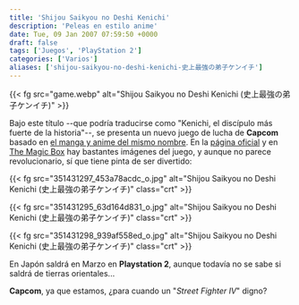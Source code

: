 ```yaml
---
title: 'Shijou Saikyou no Deshi Kenichi'
description: 'Peleas en estilo anime'
date: Tue, 09 Jan 2007 07:59:50 +0000
draft: false
tags: ['Juegos', 'PlayStation 2']
categories: ['Varios']
aliases: ['shijou-saikyou-no-deshi-kenichi-史上最強の弟子ケンイチ']
---
```


{{< fg src="game.webp" alt="Shijou Saikyou no Deshi Kenichi (史上最強の弟子ケンイチ)" >}}

Bajo este título --que podría traducirse como "Kenichi, el discípulo más fuerte de la historia"--, se presenta un nuevo juego de lucha de **Capcom** basado en [el manga y anime del mismo nombre](http://en.wikipedia.org/wiki/Shijou_Saikyou_no_Deshi_Kenichi). En la [página oficial](http://www.capcom.co.jp/kenichi/) y en [The Magic Box](http://www.the-magicbox.com/0701/game070107a.shtml) hay bastantes imágenes del juego, y aunque no parece revolucionario, sí que tiene pinta de ser divertido:

{{< fg src="351431297_453a78acdc_o.jpg" alt="Shijou Saikyou no Deshi Kenichi (史上最強の弟子ケンイチ)" class="crt" >}}

{{< fg src="351431295_63d164d831_o.jpg" alt="Shijou Saikyou no Deshi Kenichi (史上最強の弟子ケンイチ)" class="crt" >}}

{{< fg src="351431298_939af558ed_o.jpg" alt="Shijou Saikyou no Deshi Kenichi (史上最強の弟子ケンイチ)" class="crt" >}}

En Japón saldrá en Marzo en **Playstation 2**, aunque todavía no se sabe si saldrá de tierras orientales...

**Capcom**, ya que estamos, ¿para cuando un "_Street Fighter IV_" digno?